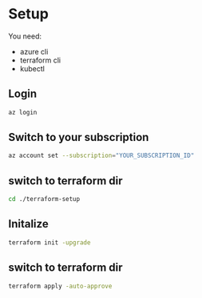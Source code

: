 # Setup

You need:
- azure cli
- terraform cli
- kubectl

## Login
```bash
az login
```

## Switch to your subscription
```bash
az account set --subscription="YOUR_SUBSCRIPTION_ID"
```

## switch to terraform dir
```bash
cd ./terraform-setup
```

## Initalize
```bash
terraform init -upgrade
```

## switch to terraform dir
```bash
terraform apply -auto-approve
```

